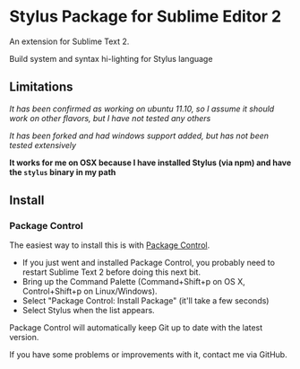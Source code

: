 # Stylus Package for Sublime Editor 2

An extension for Sublime Text 2.

Build system and syntax hi-lighting for Stylus language

## Limitations

*It has been confirmed as working on ubuntu 11.10, so I assume it should work on other flavors, but I have not tested any others*

*It has been forked and had windows support added, but has not been tested extensively*

**It works for me on OSX because I have installed Stylus (via npm) and have the `stylus` binary in my path**

## Install

### Package Control

The easiest way to install this is with [Package Control](http://wbond.net/sublime\_packages/package\_control).

 * If you just went and installed Package Control, you probably need to restart Sublime Text 2 before doing this next bit.
 * Bring up the Command Palette (Command+Shift+p on OS X, Control+Shift+p on Linux/Windows).
 * Select "Package Control: Install Package" (it'll take a few seconds)
 * Select Stylus when the list appears.

Package Control will automatically keep Git up to date with the latest version.

If you have some problems or improvements with it, contact me via GitHub.